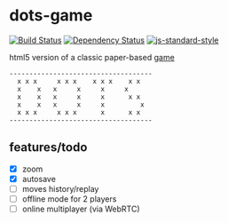 # dots-game

[![Build Status](https://api.travis-ci.org/oleksmarkh/dots-game.svg)](https://travis-ci.org/oleksmarkh/dots-game)
[![Dependency Status](https://david-dm.org/oleksmarkh/dots-game.svg?style=flat)](https://david-dm.org/oleksmarkh/dots-game)
[![js-standard-style](https://img.shields.io/badge/code%20style-standard-brightgreen.svg)](http://standardjs.com)

html5 version of a classic paper-based [game](https://en.wikipedia.org/wiki/Dots_(game))

```
------------------------------------
  x x x     x x x    x x x    x x
  x    x   x     x     x     x
  x    x   x     x     x      x x
  x    x   x     x     x         x
  x x x     x x x      x      x x
------------------------------------
```


## features/todo

- [x] zoom
- [x] autosave
- [ ] moves history/replay
- [ ] offline mode for 2 players
- [ ] online multiplayer (via WebRTC)
